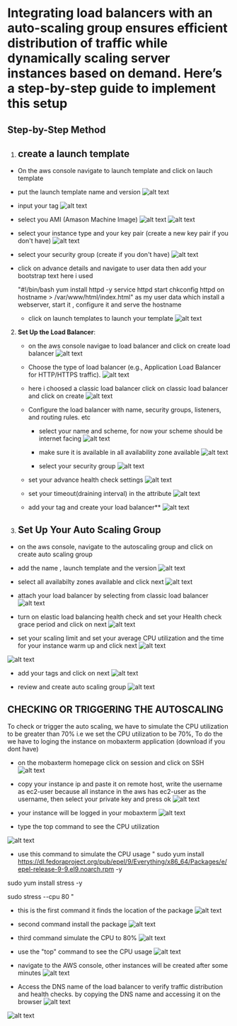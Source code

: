 # Integrating load balancers with an auto-scaling group ensures efficient distribution of traffic while dynamically scaling server instances based on demand. Here’s a step-by-step guide to implement this setup #
## Step-by-Step Method ##

1. ## create a launch template ##
- On the aws console navigate to launch template and click on lauch template

- put the launch template name and version
![alt text](<Screenshot 2025-04-21 163808.png>)

- input your tag
![alt text](<Screenshot 2025-04-21 164105.png>)
- select you AMI (Amason Machine Image)
![alt text](<Screenshot 2025-04-21 164158.png>)
![alt text](<Screenshot 2025-04-21 164242.png>)
- select your instance type and your key pair (create a new key pair if you don't have)
![alt text](<Screenshot 2025-04-21 164418.png>)
- select your security group (create if you don't have)
![alt text](<Screenshot 2025-04-21 164451.png>)
-  click on advance details and navigate to user data  then add your bootstrap text
 here i used

    "#!/bin/bash
   yum install httpd -y
   service httpd start
   chkconfig httpd on
   hostname > /var/www/html/index.html" as my user data which install a webserver, start it , configure it and serve the hostname 
   - click on launch templates to launch your template
   ![alt text](<Screenshot 2025-04-21 165259.png>)
2. **Set Up the Load Balancer**:
   - on the aws console navigae to load balancer and click on create load balancer
   ![alt text](<Screenshot 2025-04-21 155356.png>)

   - Choose the type of load balancer (e.g., Application Load Balancer for HTTP/HTTPS traffic).
   ![alt text](<Screenshot 2025-04-21 155433.png>)

   - here i choosed a classic load balancer
   click on classic load balancer and click on create
   ![alt text](<Screenshot 2025-04-21 155456.png>)

   - Configure the load balancer with name, security groups, listeners, and routing rules. etc
     - select your name and scheme,
   for now your scheme should be internet facing
   ![alt text](<Screenshot 2025-04-21 160410.png>)

     - make sure it is available in all availability zone available
   ![alt text](<Screenshot 2025-04-21 155637.png>)

     - select your security group
  ![alt text](<Screenshot 2025-04-21 155739.png>)

   - set your advance health check settings
   ![alt text](<Screenshot 2025-04-21 155923.png>)


   - set your timeout(draining interval) in the attribute
   ![alt text](<Screenshot 2025-04-21 160103.png>)

   - add your tag and create your load balancer**
![alt text](<Screenshot 2025-04-21 160523.png>)


3. ## Set Up Your Auto Scaling Group ##
- on the aws console, navigate to the autoscaling group and click on create auto scaling group
- add the name , launch template and the version
![alt text](<Screenshot 2025-04-21 165554.png>)

- select all availabilty zones available and click next
![alt text](<Screenshot 2025-04-21 165641.png>)

- attach your load balancer by selecting from classic load balancer
![alt text](<Screenshot 2025-04-21 165809.png>)

- turn on elastic load balancing health check and set your Health check grace period and click on next
![alt text](<Screenshot 2025-04-21 165921.png>)

- set your scaling limit and set your average CPU utilization and the time for your instance warm up and click next
![alt text](<Screenshot 2025-04-21 170212.png>)

![alt text](<Screenshot 2025-04-21 170347.png>)

- add your tags and click on next
![alt text](<Screenshot 2025-04-21 170633.png>)

- review and create auto scaling group
![alt text](<Screenshot 2025-04-21 170648.png>)

## CHECKING OR TRIGGERING THE AUTOSCALING ##
To check or trigger the auto scaling, we have to simulate the CPU utilization to be greater than 70% i.e we set the CPU utilization to be 70%,
 To do the we have to loging the instance on mobaxterm application (download if you dont have)
- on the mobaxterm homepage click on session and click on SSH
![alt text](<Screenshot 2025-04-21 171621.png>)

- copy your instance ip and paste it on remote host, write the username as ec2-user because all instance in the aws has ec2-user as the username, then select your private key and press ok
![alt text](<Screenshot 2025-04-21 171734.png>)

- your instance will be logged in your mobaxterm 
![alt text](<Screenshot 2025-04-21 171753.png>)

- type the top command to see the CPU utilization

![alt text](image.png)
- use this command to simulate the CPU usage
" sudo yum install https://dl.fedoraproject.org/pub/epel/9/Everything/x86_64/Packages/e/epel-release-9-9.el9.noarch.rpm -y

sudo yum install stress -y

sudo stress --cpu 80 "
- this is the first command it finds the location of the package
![alt text](<Screenshot 2025-04-21 174132.png>)

- second command install the package
![alt text](<Screenshot 2025-04-21 174307.png>)

- third command simulate the CPU to 80%
![alt text](<Screenshot 2025-04-21 174618.png>)

- use the "top" command to see the CPU usage
![alt text](<Screenshot 2025-04-21 174636.png>)

- navigate to the AWS console, other instances will be created after some minutes
![alt text](<Screenshot 2025-04-21 175541.png>)

-  Access the DNS name of the load balancer to verify traffic distribution and health checks.
   by copying the DNS name and accessing it on the browser
    ![alt text](<Screenshot 2025-04-21 161406-1.png>)

![alt text](<Screenshot 2025-04-21 161305-1.png>)
